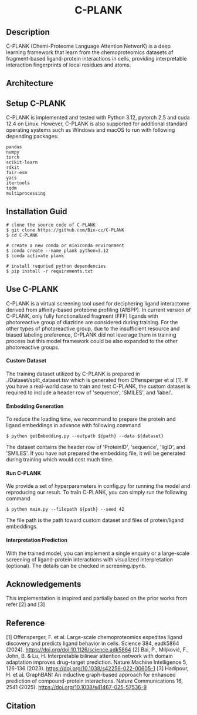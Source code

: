 <div align="center">
  
# C-PLANK
  
</div>

## Description
C-PLANK (Chemi-Proteome Language Attention NetworK) is a deep learning framework that learn from the chemoproteomics datasets of fragment-based ligand-protein interactions in cells, providing interpretable interaction fingerprints of local residues and atoms.
## Architecture

## Setup C-PLANK
C-PLANK is implemented and tested with Python 3.12, pytorch 2.5 and cuda 12.4 on Linux. However, C-PLANK is also supported for additional standard operating systems such as Windows and macOS to run with following depending packages:
```
pandas
numpy
torch
scikit-learn
rdkit
fair-esm
yacs
itertools
tqdm
multiprocessing
```
## Installation Guid
```
# clone the source code of C-PLANK
$ git clone https://github.com/Bin-cc/C-PLANK
$ cd C-PLANK

# create a new conda or miniconda environment
$ conda create --name plank python=3.12
$ conda activate plank

# install requried python dependencies
$ pip install -r requirements.txt
```
## Use C-PLANK
C-PLANK is a virtual screening tool used for deciphering ligand interactome derived from affinity-based proteome profiling (AfBPP). In current version of C-PLANK, only fully functionalized fragment (FFF) ligands with photoreactive group of diazirine are considered during training. For the other types of photoreactive group, due to the insufficient resource and biased labeling preference, C-PLANK did not leverage them in training process but this model framework could be also expanded to the other photoreactive groups.
#### Custom Dataset 
The training dataset utilized by C-PLANK is prepared in ./Dataset/split_dataset.tsv which is generated from Offensperger et al [1]. If you have a real-world case to train and test C-PLANK, the custom dataset is required to include a header row of 'sequence', 'SMILES', and 'label'.
#### Embedding Generation
To reduce the loading time, we recommand to prepare the protein and ligand embeddings in advance with following command
```
$ python getEmbedding.py --outpath ${path} --data ${dataset}
```
The dataset contains the header row of 'ProteinID', 'sequence', 'ligID', and 'SMILES'. If you have not prepared the embedding file, it will be generated during training which would cost much time. 
#### Run C-PLANK
We provide a set of hyperparameters in config.py for running the model and reproducing our result. To train C-PLANK, you can simply run the following command
```
$ python main.py --filepath ${path} --seed 42
```
The file path is the path toward custom dataset and files of protein/ligand embeddings.
#### Interpretation Prediction
With the trained model, you can implement a single enquiry or a large-scale screening of ligand-protein interactions with visualized interpretation (optional). The details can be checked in screening.ipynb.
## Acknowledgements
This implementation is inspired and partially based on the prior works from refer [2] and [3]
## Reference
[1] Offensperger, F. et al. Large-scale chemoproteomics expedites ligand discovery and predicts ligand behavior in cells. Science 384, eadk5864 (2024). https://doi.org/doi:10.1126/science.adk5864
[2] Bai, P., Miljković, F., John, B. & Lu, H. Interpretable bilinear attention network with domain adaptation improves drug–target prediction. Nature Machine Intelligence 5, 126-136 (2023). https://doi.org/10.1038/s42256-022-00605-1
[3] Hadipour, H. et al. GraphBAN: An inductive graph-based approach for enhanced prediction of compound-protein interactions. Nature Communications 16, 2541 (2025). https://doi.org/10.1038/s41467-025-57536-9
## Citation
